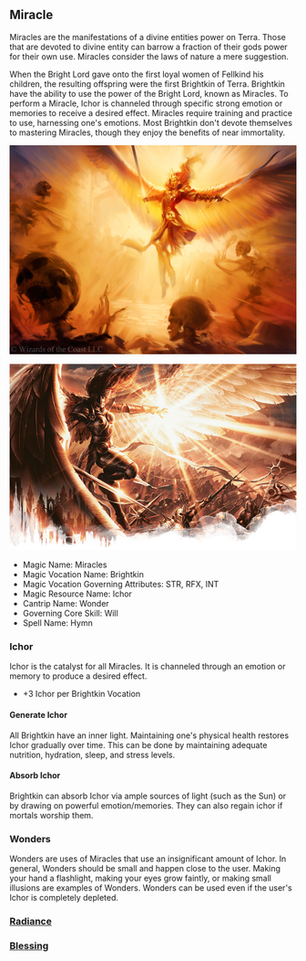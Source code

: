 ## Miracle

Miracles are the manifestations of a divine entities power on Terra. Those that are devoted to divine entity can barrow a fraction of their gods power for their own use. Miracles consider the laws of nature a mere suggestion.

When the Bright Lord gave onto the first loyal women of Fellkind his children, the resulting offspring were the first Brightkin of Terra. Brightkin have the ability to use the power of the Bright Lord, known as Miracles. To perform a Miracle, Ichor is channeled through specific strong emotion or memories to receive a desired effect.
Miracles require training and practice to use, harnessing one's emotions. Most Brightkin don't devote themselves to mastering Miracles, though they enjoy the benefits of near immortality.

![Copyright](Miracles.png)

![Copyright](Miracles2.png)

- Magic Name: Miracles
- Magic Vocation Name: Brightkin
- Magic Vocation Governing Attributes: STR, RFX, INT
- Magic Resource Name: Ichor
- Cantrip Name: Wonder
- Governing Core Skill: Will
- Spell Name: Hymn

### Ichor

Ichor is the catalyst for all Miracles. It is channeled through an emotion or memory to produce a desired effect.

- +3 Ichor per Brightkin Vocation

#### Generate Ichor

All Brightkin have an inner light. Maintaining one's physical health restores Ichor gradually over time. This can be done by maintaining adequate nutrition, hydration, sleep, and stress levels.

#### Absorb Ichor

Brightkin can absorb Ichor via ample sources of light (such as the Sun) or by drawing on powerful emotion/memories. They can also regain ichor if mortals worship them.

### Wonders

Wonders are uses of Miracles that use an insignificant  amount of Ichor. In general, Wonders should be small and happen close to the user. Making your hand a flashlight, making your eyes grow faintly, or making small illusions are examples of Wonders. Wonders can be used even if the user's Ichor is completely depleted.

### [Radiance](./Radiance/Radiance.md)

### [Blessing](./Blessing/Blessing.md)
